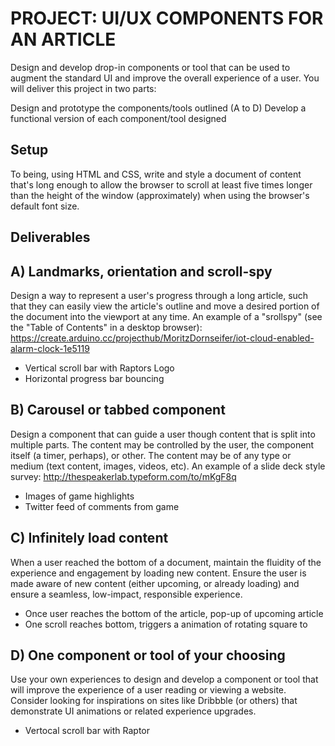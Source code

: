 # PROJECT: UI/UX COMPONENTS FOR AN ARTICLE

 Design and develop drop-in components or tool that can be used to augment the standard UI and improve the overall experience of a user. You will deliver this project in two parts:

 Design and prototype the components/tools outlined (A to D)
 Develop a functional version of each component/tool designed

## Setup
 To being, using HTML and CSS, write and style a document of content that's long enough to allow the browser to scroll at least five times longer than the height of the window (approximately) when using the browser's default font size.

## Deliverables
## A) Landmarks, orientation and scroll-spy
Design a way to represent a user's progress through a long article, such that they can easily view the article's outline and move a desired portion of the document into the viewport at any time. An example of a "srollspy" (see the "Table of Contents" in a desktop browser): https://create.arduino.cc/projecthub/MoritzDornseifer/iot-cloud-enabled-alarm-clock-1e5119
  - Vertical scroll bar with Raptors Logo 
  - Horizontal progress bar bouncing

## B) Carousel or tabbed component
Design a component that can guide a user though content that is split into multiple parts. The content may be controlled by the user, the component itself (a timer, perhaps), or other. The content may be of any type or medium (text content, images, videos, etc). An example of a slide deck style survey: http://thespeakerlab.typeform.com/to/mKgF8q
  - Images of game highlights
  - Twitter feed of comments from game

## C) Infinitely load content
When a user reached the bottom of a document, maintain the fluidity of the experience and engagement by loading new content. Ensure the user is made aware of new content (either upcoming, or already loading) and ensure a seamless, low-impact, responsible experience.
  - Once user reaches the bottom of the article, pop-up of upcoming article
  - One scroll reaches bottom, triggers a animation of rotating square to 
 
## D) One component or tool of your choosing
Use your own experiences to design and develop a component or tool that will improve the experience of a user reading or viewing a website. Consider looking for inspirations on sites like Dribbble (or others) that demonstrate UI animations or related experience upgrades.
  - Vertocal scroll bar with Raptor
